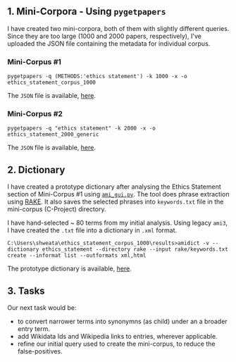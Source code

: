 ## 1. Mini-Corpora - Using `pygetpapers`
I have created two mini-corpora, both of them with slightly different queries. Since they are too large (1000 and 2000 papers, respectively), I've uploaded the JSON file containing the metadata for individual corpus. 
### Mini-Corpus #1
```
pygetpapers -q (METHODS:'ethics statement') -k 1000 -x -o ethics_statement_corpus_1000
```
The `JSON` file is available, [here](https://github.com/petermr/dictionary/blob/main/ethics_statement_project/eupmc_results.json).

### Mini-Corpus #2
```
pygetpapers -q "ethics statement" -k 2000 -x -o ethics_statement_2000_generic
```
The `JSON` file is available, [here](https://github.com/petermr/dictionary/blob/main/ethics_statement_project/eupmc_results_2000.json).

## 2. Dictionary
I have created a prototype dictionary after analysing the Ethics Statement section of Mini-Corpus #1 using [`ami_gui.py`](https://github.com/petermr/openDiagram/blob/master/physchem/python/ami_gui.py). The tool does phrase extraction using [RAKE](https://pypi.org/project/rake-nltk/). It also saves the selected phrases into `keywords.txt` file in the mini-corpus (C-Project) directory.  

I have hand-selected ~ 80 terms from my initial analysis. Using legacy `ami3`, I have created the `.txt` file into a dictionary in `.xml` format. 
```
C:\Users\shweata\ethics_statement_corpus_1000\results>amidict -v --dictionary ethics_statement --directory rake --input rake/keywords.txt create --informat list --outformats xml,html
```
The prototype dictionary is available, [here](https://github.com/petermr/dictionary/blob/main/ethics_statement_project/results/rake/ethics_statement.xml). 

## 3. Tasks
Our next task would be:
-  to convert narrower terms into synonymns (as child) under an a broader entry term. 
-  add Wikidata Ids and Wikipedia links to entries, wherever applicable. 
-  refine our initial query used to create the mini-corpus, to reduce the false-positives.

